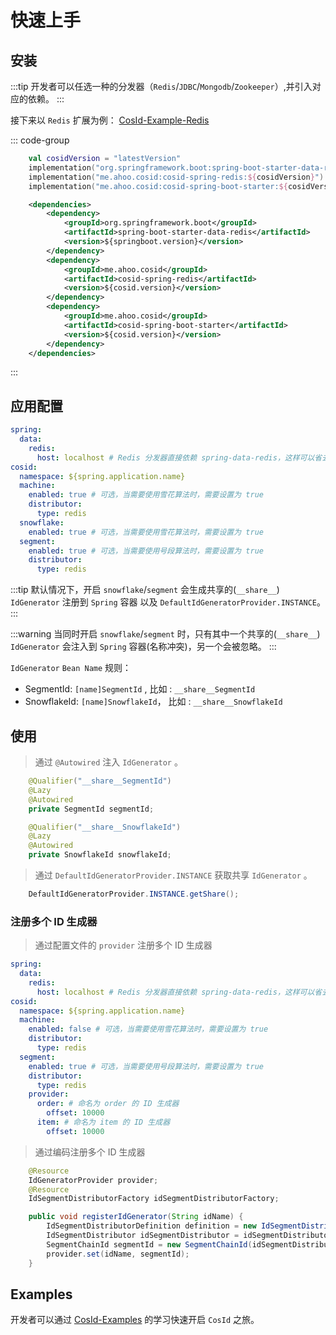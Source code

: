# 快速上手

## 安装

:::tip
开发者可以任选一种的分发器（`Redis`/`JDBC`/`Mongodb`/`Zookeeper`）,并引入对应的依赖。
:::

接下来以 `Redis` 扩展为例： [CosId-Example-Redis](https://github.com/Ahoo-Wang/CosId/tree/main/examples/cosid-example-redis)

::: code-group
```kotlin [Gradle(Kotlin)]
    val cosidVersion = "latestVersion"
    implementation("org.springframework.boot:spring-boot-starter-data-redis")
    implementation("me.ahoo.cosid:cosid-spring-redis:${cosidVersion}")
    implementation("me.ahoo.cosid:cosid-spring-boot-starter:${cosidVersion}")
```
```xml [Maven]
    <dependencies>
        <dependency>
            <groupId>org.springframework.boot</groupId>
            <artifactId>spring-boot-starter-data-redis</artifactId>
            <version>${springboot.version}</version>
        </dependency>
        <dependency>
            <groupId>me.ahoo.cosid</groupId>
            <artifactId>cosid-spring-redis</artifactId>
            <version>${cosid.version}</version>
        </dependency>
        <dependency>
            <groupId>me.ahoo.cosid</groupId>
            <artifactId>cosid-spring-boot-starter</artifactId>
            <version>${cosid.version}</version>
        </dependency>
    </dependencies>
```
:::

## 应用配置

```yaml
spring:
  data:
    redis:
      host: localhost # Redis 分发器直接依赖 spring-data-redis，这样可以省去额外的配置。
cosid:
  namespace: ${spring.application.name}
  machine:
    enabled: true # 可选，当需要使用雪花算法时，需要设置为 true
    distributor:
      type: redis
  snowflake:
    enabled: true # 可选，当需要使用雪花算法时，需要设置为 true
  segment:
    enabled: true # 可选，当需要使用号段算法时，需要设置为 true
    distributor:
      type: redis
```

:::tip
默认情况下，开启 `snowflake`/`segment` 会生成共享的(`__share__`) `IdGenerator` 注册到 `Spring` 容器 以及 `DefaultIdGeneratorProvider.INSTANCE`。
:::

:::warning
当同时开启 `snowflake`/`segment` 时，只有其中一个共享的(`__share__`) `IdGenerator` 会注入到 `Spring` 容器(名称冲突)，另一个会被忽略。
:::

`IdGenerator` `Bean Name` 规则：
- SegmentId: `[name]SegmentId` , 比如 : `__share__SegmentId`
- SnowflakeId: `[name]SnowflakeId`， 比如 : `__share__SnowflakeId`

## 使用

> 通过 `@Autowired` 注入 `IdGenerator` 。

```java {1,6}
    @Qualifier("__share__SegmentId")
    @Lazy
    @Autowired
    private SegmentId segmentId;

    @Qualifier("__share__SnowflakeId")
    @Lazy
    @Autowired
    private SnowflakeId snowflakeId;
``` 

> 通过 `DefaultIdGeneratorProvider.INSTANCE` 获取共享 `IdGenerator` 。

```java
    DefaultIdGeneratorProvider.INSTANCE.getShare();
```

### 注册多个 ID 生成器

> 通过配置文件的 `provider` 注册多个 ID 生成器

```yaml
spring:
  data:
    redis:
      host: localhost # Redis 分发器直接依赖 spring-data-redis，这样可以省去额外的配置。
cosid:
  namespace: ${spring.application.name}
  machine:
    enabled: false # 可选，当需要使用雪花算法时，需要设置为 true
    distributor:
      type: redis
  segment:
    enabled: true # 可选，当需要使用号段算法时，需要设置为 true
    distributor:
      type: redis
    provider:
      order: # 命名为 order 的 ID 生成器
        offset: 10000
      item: # 命名为 item 的 ID 生成器
        offset: 10000
```

> 通过编码注册多个 ID 生成器

```java
	@Resource
  	IdGeneratorProvider provider;
	@Resource
    IdSegmentDistributorFactory idSegmentDistributorFactory;

	public void registerIdGenerator(String idName) {
        IdSegmentDistributorDefinition definition = new IdSegmentDistributorDefinition("namespace", "idName",0,100);
        IdSegmentDistributor idSegmentDistributor = idSegmentDistributorFactory.create(definition);
        SegmentChainId segmentId = new SegmentChainId(idSegmentDistributor);
        provider.set(idName, segmentId);
    }
```

## Examples

开发者可以通过 [CosId-Examples](https://github.com/Ahoo-Wang/CosId/tree/main/examples) 的学习快速开启 `CosId` 之旅。
